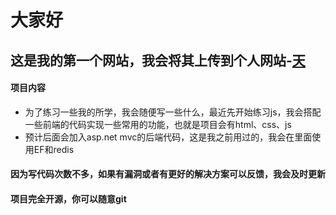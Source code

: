 # 大家好
## 这是我的第一个网站，我会将其上传到个人网站-[天](http://www.dayhi.cn)

#### 项目内容
- 为了练习一些我的所学，我会随便写一些什么，最近先开始练习js，我会搭配一些前端的代码实现一些常用的功能，也就是项目会有html、css、js
- 预计后面会加入asp.net mvc的后端代码，这是我之前用过的，我会在里面使用EF和redis

#### 因为写代码次数不多，如果有漏洞或者有更好的解决方案可以反馈，我会及时更新

#### 项目完全开源，你可以随意git
